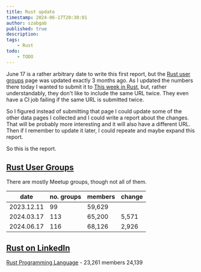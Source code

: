 ```yaml
---
title: Rust update
timestamp: 2024-06-17T20:30:01
author: szabgab
published: true
description:
tags:
    - Rust
todo:
    - TODO
---
```


June 17 is a rather arbitrary date to write this first report, but the [Rust user groups](/user-groups) page was updated exactly 3 months ago. As I updated the numbers
there today I wanted to submit it to [This week in Rust](https://this-week-in-rust.org/), but, rather understandably, they don't like to include the same URL twice.
They even have a CI job failing if the same URL is submitted twice.

So I figured instead of submitting that page I could update some of the other data pages I collected and I could write a report about the changes. That will be probably more
interesting and it will also have a different URL. Then if I remember to update it later, I could repeate and maybe expand this report.

So this is the report.

## [Rust User Groups](/user-groups)

There are mostly Meetup groups, though not all of them.

| date       | no. groups | members | change |
| ---------- | ---------- | ------- | ------ |
| 2023.12.11 |  99        | 59,629  |        |
| 2024.03.17 | 113        | 65,200  |  5,571 |
| 2024.06.17 | 116        | 68,126  |  2,926 |

## [Rust on LinkedIn](/rust-on-linkedin)

[Rust Programming Language](https://www.linkedin.com/groups/4973032/) - 23,261 members 24,139



